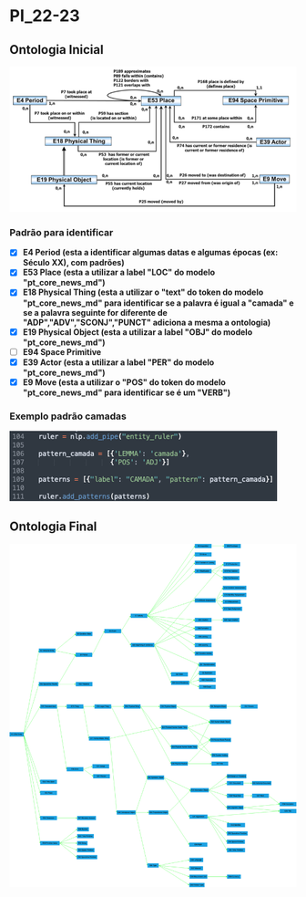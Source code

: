 # PI_22-23

## Ontologia Inicial

![alt text](Doc/On_init.png "Ontologia")

### Padrão para identificar
- [X] **E4 Period (esta a identificar algumas datas e algumas épocas (ex: Século XX), com padrões)**
- [X] **E53 Place (esta a utilizar a label "LOC" do modelo "pt_core_news_md")**
- [X] **E18 Physical Thing (esta a utilizar o "text" do token do modelo "pt_core_news_md" para identificar se a palavra é igual a "camada" e se a palavra seguinte for diferente de "ADP","ADV","SCONJ","PUNCT" adiciona a mesma a ontologia)**
- [X] **E19 Physical Object (esta a utilizar a label "OBJ" do modelo "pt_core_news_md")**
- [ ] **E94 Space Primitive**
- [X] **E39 Actor (esta a utilizar a label "PER" do modelo "pt_core_news_md")** 
- [X] **E9 Move (esta a utilizar o "POS" do token do modelo "pt_core_news_md" para identificar se é um "VERB")**

### Exemplo padrão camadas
![alt text](Doc/camada.png "Padrão camada")


## Ontologia Final

![alt text](Doc/On.png "Ontologia")